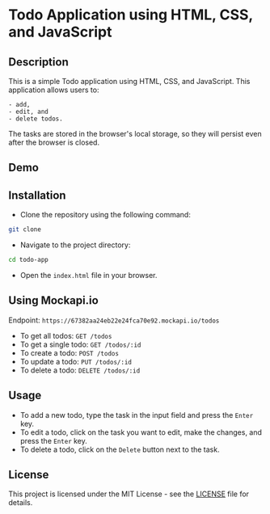 # Todo Application using HTML, CSS, and JavaScript

## Description

This is a simple Todo application using HTML, CSS, and JavaScript.
This application allows users to:

    - add,
    - edit, and
    - delete todos.

The tasks are stored in the browser's local storage, so they will persist even after the browser is closed.

## Demo

## Installation

- Clone the repository using the following command:

```bash
git clone
```

- Navigate to the project directory:

```bash
cd todo-app
```

- Open the `index.html` file in your browser.

## Using Mockapi.io

Endpoint: `https://67382aa24eb22e24fca70e92.mockapi.io/todos`

- To get all todos: `GET /todos`
- To get a single todo: `GET /todos/:id`
- To create a todo: `POST /todos`
- To update a todo: `PUT /todos/:id`
- To delete a todo: `DELETE /todos/:id`

## Usage

- To add a new todo, type the task in the input field and press the `Enter` key.
- To edit a todo, click on the task you want to edit, make the changes, and press the `Enter` key.
- To delete a todo, click on the `Delete` button next to the task.

## License

This project is licensed under the MIT License - see the [LICENSE](LICENSE) file for details.
